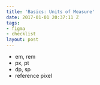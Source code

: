 ```yaml
---
title: 'Basics: Units of Measure'
date: 2017-01-01 20:37:11 Z
tags:
- figma
- checklist
layout: post
---
```


* em, rem
* px, pt
* dp, sp
* reference pixel
